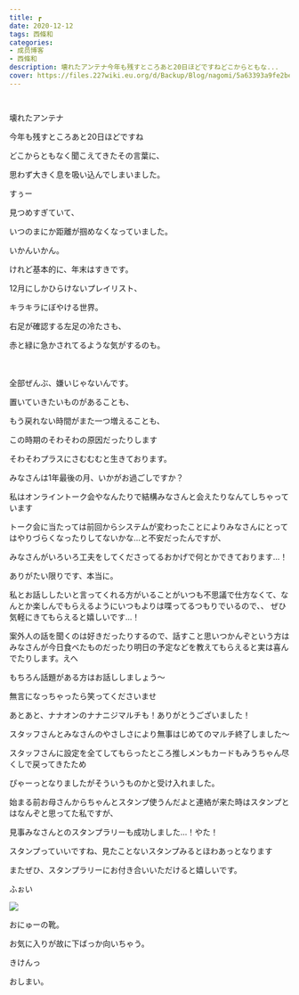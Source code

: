 ```yaml
---
title: ┏
date: 2020-12-12
tags: 西條和
categories: 
- 成员博客
- 西條和
description: 壊れたアンテナ今年も残すところあと20日ほどですねどこからともな...
cover: https://files.227wiki.eu.org/d/Backup/Blog/nagomi/5a63393a9fe2be9c0ee470450499f.jpg 
---
```


        ﻿












壊れたアンテナ



























今年も残すところあと20日ほどですね

























どこからともなく聞こえてきたその言葉に、






思わず大きく息を吸い込んでしまいました。























すぅー






















見つめすぎていて、

いつのまにか距離が掴めなくなっていました。















いかんいかん。












けれど基本的に、年末はすきです。


















12月にしかひらけないプレイリスト、


キラキラにぼやける世界。












右足が確認する左足の冷たさも、



赤と緑に急かされてるような気がするのも。






　













全部ぜんぶ、嫌いじゃないんです。
























置いていきたいものがあることも、





もう戻れない時間がまた一つ増えることも、

















この時期のそわそわの原因だったりします




















そわそわプラスにさむむむと生きております。




















みなさんは1年最後の月、いかがお過ごしですか？





















私はオンライントーク会やなんたりで結構みなさんと会えたりなんてしちゃっています















トーク会に当たっては前回からシステムが変わったことによりみなさんにとってはやりづらくなったりしてないかな…と不安だったんですが、



みなさんがいろいろ工夫をしてくださってるおかげで何とかできております…！






ありがたい限りです、本当に。












私とお話ししたいと言ってくれる方がいることがいつも不思議で仕方なくて、なんとか楽しんでもらえるようにいつもよりは喋ってるつもりでいるので、、
ぜひ気軽にきてもらえると嬉しいです…！
















案外人の話を聞くのは好きだったりするので、話すこと思いつかんぞという方はみなさんが今日食べたものだったり明日の予定などを教えてもらえると実は喜んでたりします。えへ











もちろん話題がある方はお話ししましょう〜





無言になっちゃったら笑ってくださいませ

























あとあと、ナナオンのナナニジマルチも！ありがとうございました！











スタッフさんとみなさんのやさしさにより無事はじめてのマルチ終了しました〜












スタッフさんに設定を全てしてもらったところ推しメンもカードもみうちゃん尽くしで戻ってきたため

ぴゃーっとなりましたがそういうものかと受け入れました。













始まる前お母さんからちゃんとスタンプ使うんだよと連絡が来た時はスタンプとはなんぞと思ってた私ですが、


見事みなさんとのスタンプラリーも成功しました…！やた！














スタンプっていいですね、見たことないスタンプみるとほわあっとなります












またぜひ、スタンプラリーにお付き合いいただけると嬉しいです。



























ふぉい


![](https://files.227wiki.eu.org/d/Backup/Blog/nagomi/5a63393a9fe2be9c0ee470450499f.jpg)










おにゅーの靴。



お気に入りが故に下ばっか向いちゃう。















きけんっ

























おしまい。


